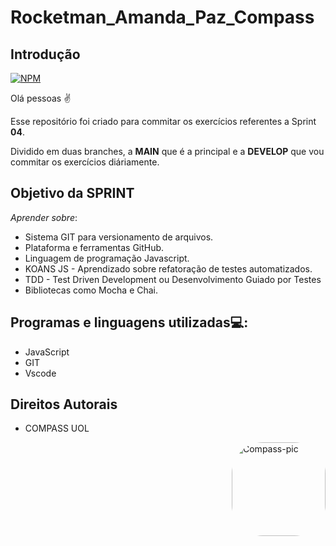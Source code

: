 # Rocketman_Amanda_Paz_Compass

## Introdução 
[![NPM](https://img.shields.io/npm/l/react)](https://github.com/Amanda-Paz/Rocketman_Amanda_Paz_Compass/blob/main/LICENSE) 

Olá pessoas ✌

Esse repositório foi criado para commitar os exercícios referentes a Sprint <b>04</b>.

Dividido em duas branches, a <b>MAIN</b> que é a principal e a <b>DEVELOP</b> que vou commitar os exercícios diáriamente. 


## Objetivo da SPRINT 
<i>Aprender sobre</i>: 

- Sistema GIT para versionamento de arquivos.
- Plataforma e ferramentas GitHub.
- Linguagem de programação Javascript.
- KOANS JS - Aprendizado sobre refatoração de testes automatizados.
- TDD - Test Driven Development ou Desenvolvimento Guiado por Testes
- Bibliotecas como Mocha e Chai.

## Programas e linguagens utilizadas💻: 

-  JavaScript 
-  GIT
-  Vscode


## Direitos Autorais 

 - COMPASS UOL 

<img align="right" alt="Compass-pic" height="150" style="border-radius:50px;" src="https://cdn.discordapp.com/attachments/969607335901298801/1001567674767257711/Sem_Titulo-2.png">
</div>

 
